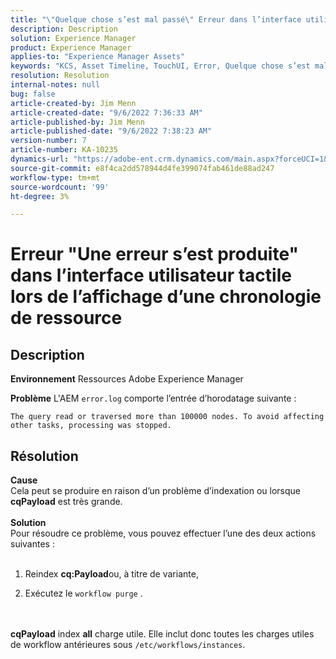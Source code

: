 ```yaml
---
title: "\"Quelque chose s’est mal passé\" Erreur dans l’interface utilisateur tactile lors de l’affichage d’une chronologie de ressources"
description: Description
solution: Experience Manager
product: Experience Manager
applies-to: "Experience Manager Assets"
keywords: "KCS, Asset Timeline, TouchUI, Error, Quelque chose s’est mal passé, AEM, Adobe Experience Manager, 6.3"
resolution: Resolution
internal-notes: null
bug: false
article-created-by: Jim Menn
article-created-date: "9/6/2022 7:36:33 AM"
article-published-by: Jim Menn
article-published-date: "9/6/2022 7:38:23 AM"
version-number: 7
article-number: KA-10235
dynamics-url: "https://adobe-ent.crm.dynamics.com/main.aspx?forceUCI=1&pagetype=entityrecord&etn=knowledgearticle&id=8dbc5d9e-b62d-ed11-9db1-0022480866ad"
source-git-commit: e8f4ca2dd578944d4fe399074fab461de88ad247
workflow-type: tm+mt
source-wordcount: '99'
ht-degree: 3%

---
```


# Erreur &quot;Une erreur s’est produite&quot; dans l’interface utilisateur tactile lors de l’affichage d’une chronologie de ressource

## Description


<b>Environnement</b>
Ressources Adobe Experience Manager

<b>Problème</b>
L&#39;AEM `error.log` comporte l’entrée d’horodatage suivante :


```
The query read or traversed more than 100000 nodes. To avoid affecting other tasks, processing was stopped.
```



## Résolution

<b>Cause</b><br>Cela peut se produire en raison d’un problème d’indexation ou lorsque <b>cqPayload</b> est très grande. <br> <br><b>Solution</b><br>Pour résoudre ce problème, vous pouvez effectuer l’une des deux actions suivantes : <br> <br>
1. Reindex <b>cq:Payload</b>ou, à titre de variante,


2. Exécutez le `workflow purge` .

<br> <br><b>cqPayload</b> index <b>all</b> charge utile. Elle inclut donc toutes les charges utiles de workflow antérieures sous `/etc/workflows/instances`.